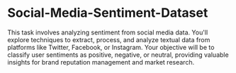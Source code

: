 # Social-Media-Sentiment-Dataset
This task involves analyzing sentiment from social media data. You'll explore techniques to extract, process, and analyze textual data from platforms like Twitter, Facebook, or Instagram. Your objective will be to classify user sentiments as positive, negative, or neutral, providing valuable insights for brand reputation management and market research.
